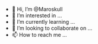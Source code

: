 - 👋 Hi, I’m @Maroskull
- 👀 I’m interested in ...
- 🌱 I’m currently learning ...
- 💞️ I’m looking to collaborate on ...
- 📫 How to reach me ...

<!---
Maroskull/Maroskull is a ✨ special ✨ repository because its `README.md` (this file) appears on your GitHub profile.
You can click the Preview link to take a look at your changes.
--->
